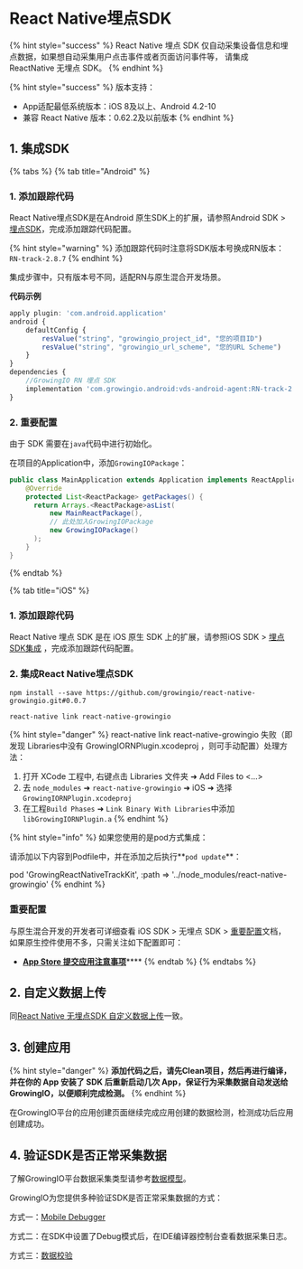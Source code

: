 # React Native埋点SDK

{% hint style="success" %}
React Native 埋点 SDK 仅自动采集设备信息和埋点数据，如果想自动采集用户点击事件或者页面访问事件等， 请集成 ReactNative 无埋点 SDK。
{% endhint %}

{% hint style="success" %}
版本支持：

* App适配最低系统版本：iOS 8及以上、Android 4.2-10
* 兼容 React Native 版本：0.62.2及以前版本
{% endhint %}

## 1. 集成SDK

{% tabs %}
{% tab title="Android" %}
### 1. 添加跟踪代码

React Native埋点SDK是在Android 原生SDK上的扩展，请参照Android SDK &gt; [埋点SDK](../android-sdk/manunl-android-sdk.md)，完成添加跟踪代码配置。

{% hint style="warning" %}
添加跟踪代码时注意将SDK版本号换成RN版本： `RN-track-2.8.7`
{% endhint %}

集成步骤中，只有版本号不同，适配RN与原生混合开发场景。

**代码示例**

```javascript
apply plugin: 'com.android.application'
android {
    defaultConfig {
        resValue("string", "growingio_project_id", "您的项目ID")
        resValue("string", "growingio_url_scheme", "您的URL Scheme")
    }
}
dependencies {
    //GrowingIO RN 埋点 SDK
    implementation 'com.growingio.android:vds-android-agent:RN-track-2.8.14@aar'
}
```

### 2. 重要配置

由于 SDK 需要在`java`代码中进行初始化。

在项目的Application中，添加`GrowingIOPackage`：

```java
public class MainApplication extends Application implements ReactApplication {
    @Override
    protected List<ReactPackage> getPackages() {
      return Arrays.<ReactPackage>asList(
          new MainReactPackage(), 
          // 此处加入GrowingIOPackage
          new GrowingIOPackage()
      );
    }
}
```
{% endtab %}

{% tab title="iOS" %}
### 1. 添加跟踪代码

React Native 埋点 SDK 是在 iOS 原生 SDK 上的扩展，请参照iOS SDK &gt; [埋点 SDK集成](../ios-sdk/manunl-ios-sdk.md) ，完成添加跟踪代码配置。

### 2. 集成React Native埋点SDK

```text
npm install --save https://github.com/growingio/react-native-growingio.git#0.0.7
```

```text
react-native link react-native-growingio 
```



{% hint style="danger" %}
react-native link react-native-growingio 失败（即发现 Libraries中没有 GrowingIORNPlugin.xcodeproj ，则可手动配置）处理方法：

1. 打开 XCode 工程中, 右键点击 Libraries 文件夹 ➜ Add Files to &lt;...&gt;
2. 去 `node_modules` ➜ `react-native-growingio` ➜ iOS ➜ 选择 `GrowingIORNPlugin.xcodeproj`
3. 在工程`Build Phases` ➜ `Link Binary With Libraries`中添加`libGrowingIORNPlugin.a`
{% endhint %}

{% hint style="info" %}
如果您使用的是pod方式集成：

请添加以下内容到Podfile中，并在添加之后执行**`pod update`**：

pod 'GrowingReactNativeTrackKit', :path =&gt; '../node\_modules/react-native-growingio'
{% endhint %}

### 重要配置

与原生混合开发的开发者可详细查看 iOS SDK &gt; 无埋点 SDK &gt; [重要配置](../ios-sdk/auto-ios-sdk.md#fu-lu-1-zhong-yao-pei-zhi)文档，如果原生控件使用不多，只需关注如下配置即可：

* **​**[**App Store 提交应用注意事项**](../ios-sdk/auto-ios-sdk.md#app-store-ti-jiao-ying-yong-zhu-yi-shi-xiang)\*\*\*\*
{% endtab %}
{% endtabs %}

## 2. 自定义数据上传

同[React Native 无埋点SDK 自定义数据上传](rn-autosdk.md#4-zi-ding-yi-shu-ju-shang-chuan)一致。

## 3. 创建应用

{% hint style="danger" %}
**添加代码之后，请先Clean项目，然后再进行编译，并在你的 App 安装了 SDK 后重新启动几次 App，保证行为采集数据自动发送给 GrowingIO，以便顺利完成检测。**
{% endhint %}

 在GrowingIO平台的应用创建页面继续完成应用创建的数据检测，检测成功后应用创建成功。

## 4. 验证SDK是否正常采集数据 <a id="5-yan-zheng-sdk-shi-fou-zheng-chang-cai-ji-shu-ju"></a>

了解GrowingIO平台数据采集类型请参考[数据模型](../../../introduction/datamodel/)。

GrowingIO为您提供多种验证SDK是否正常采集数据的方式：

方式一：[Mobile Debugger​​](../../debugging/mobile-debugger.md)

方式二：在SDK中设置了Debug模式后，在IDE编译器控制台查看数据采集日志。

方式三：[数据校验](../../../product-manual/datacenter/datacheck.md)

